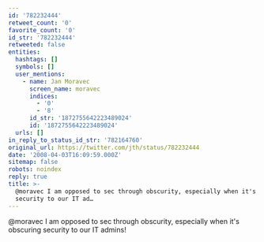```yaml
---
id: '782232444'
retweet_count: '0'
favorite_count: '0'
id_str: '782232444'
retweeted: false
entities:
  hashtags: []
  symbols: []
  user_mentions:
    - name: Jan Moravec
      screen_name: moravec
      indices:
        - '0'
        - '8'
      id_str: '1872755642223489024'
      id: '1872755642223489024'
  urls: []
in_reply_to_status_id_str: '782164760'
original_url: https://twitter.com/jth/status/782232444
date: '2008-04-03T16:09:59.000Z'
sitemap: false
robots: noindex
reply: true
title: >-
  @moravec I am opposed to sec through obscurity, especially when it's obscuring
  security to our IT ad…
---
```


@moravec I am opposed to sec through obscurity, especially when it's obscuring security to our IT admins!